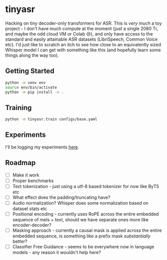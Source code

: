# tinyasr

Hacking on tiny decoder-only transformers for ASR. This is _very much_ a toy project - I don't have much compute at the moment (just a single 2080 Ti, and maybe the odd cloud VM or Colab 😢), and only have access to the standard and easily attainable ASR datasets (LibriSpeech, Common Voice etc). I'd just like to scratch an itch to see how close to an equivalently sized Whisper model I can get with something like this (and hopefully learn some things along the way too).

## Getting Started

```sh
python -m venv env
source env/bin/activate
python -m pip install -e .
```

## Training

```sh
python -m tinyasr.train configs/base.yaml
```

## Experiments

I'll be logging my experiments [here](<https://wandb.ai/jamesparsloe/tinyasr>).

## Roadmap

- [ ] Make it work
- [ ] Proper benchmarks
- [ ] Text tokenization - just using a utf-8 based tokenizer for now like ByT5 etc
- [ ] What effect does the padding/truncating have? 
- [ ] Audio normalization? Whisper does some normalization based on dataset stats etc
- [ ] Positional encoding - currently uses RoPE across the entire embedded sequence of mels + text, should we have separate ones more like encoder-decoder?
- [ ] Masking approach - currently a causal mask is applied across the entire embedded sequence, is something like a prefix mask _substantially_ better?
- [ ] Classifier Free Guidance - seems to be everywhere now in language models - any reason it wouldn't help here?